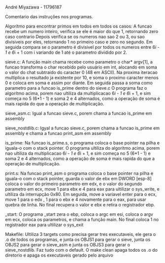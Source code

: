 André Miyazawa - 11796187

Comentario das instruções nos programas.

Algorítmo para encontrar primos em todos em todos os casos:
A funcao recebe um numero inteiro, verifica se ele é maior do que 1, retornando zero caso contrario
Depois verifica se os numeros nao sao 2 ou 3, ou sao divisiveis por eles, retornando 1 no primeiro caso
e zero no segundo. Em seguida compara se o parametro é divisivel por todos os numeros entre 6*i - 1 e 6*i + 1 
com i variando de 1 até o parametro dividido por 2.

sieve.c:
A função main chama recebe como parametro o char* argv[1], a funcao transforma o char recebido pelo usuário em int, 
alocando em soma o valor do chat subtraido do caracter 0 (48 em ASCII). Na proxima iteracao multiplica o resultado
ja existente por 10, e soma o proximo caracter menos 0 e coloca em soma e assim por diante. Em seguida passa a soma como
parametro para a funcao is_prime dentro do sieve.c O programa faz o algorítmo acima, porem nao ultiliza da multiplicacao
6*i - 1 e 6*i + 1, e sim começa no 5 (6*1 - 1) e soma 2 e 4 alternados, como a operação de soma é mais rapida do que
a operação de multiplicação.

sieve_asm.c:
Igual a funcao sieve.c, porem chama a funcao is_prime em assembly

sieve_nostdlib.c:
Igyal a funcao sieve.c, porem chama a funcao is_prime em assembly e chama a funcao print_asm em assembly

is_prime:
Na funcao is_prime.s, o programa coloca o base pointer na pilha e iguala-o com o stack pointer. O programa ultiliza do algoritmo
acima, porem nao ultiliza da multiplicacao 6*i - 1 e 6*i + 1, e sim começa no 5 (6*1 - 1) e soma 2 e 4 alternados, como a operação
de soma é mais rapida do que a operação de multiplicação.

print.s:
Na funcao print_asm o programa coloca o base pointer na pilha e iguala-o com o stack pointer, guarda o valor de ebx em DWORD [esp-8]
coloca o valor do primeiro parametro em edx, e o valor do segundo parametro em ecx, move 1 para ebx e 4 para eax para ultilizar o 
sys_write, e ultiliza da interrupção 0x80. Em seguida, move a variavel enter para o ecx, move 1 para o edx , 1 para o ebx e 4 novamente
para o eax, para usar quebra de linha. No final recupera o valor e ebx e retira o registrador ebp.

_start:
O programa _start zera o ebp, coloca o argc em esi, coloca o argv em ecx, coloca os parametros, e chama a função main.
No final coloca 1 no registrador eax para ultilizar o sys_exit

Makefile:
Ultiliza 3 targets como precisa gerar tres executaveis, ele gera o .o de todos os programas, e junta os OBJS1 para gerar o sieve,
junta os OBJS2 para gerar o sieve_asm e junta os OBJS3 para gerar o sieve_nostdlib. Faz tudo com o default. O make clean apaga todos
os .o do diretorio e apaga os executaveis gerado pelo arquivo
